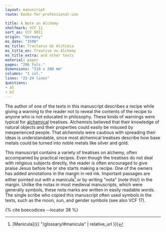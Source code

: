 ```yaml
---
layout: manuscript
route: books-for-professional-use

title: A Note on Alchemy
shelfmark: VCF 11
sort_as: VCF 0011
origin: "Germany"
ms_date: "1590"
ms_title: Tractatus de Alchimia
ms_title_en: Treatise on Alchemy
ms_title_extra: and other texts
material: paper
pages: "286 fols."
dimensions: "310 x 200 mm"
columns: "1 col."
lines: "22-24 lines"
questions:
- a5
- b2
---
```


The author of one of the texts in this manuscript describes a recipe
while giving a warning to the reader not to reveal the contents of the
recipe to anyone who is not educated in philosophy. These kinds of
warnings were typical for
[alchemical](https://en.wikipedia.org/wiki/Alchemy) treatises.
Alchemists believed that their knowledge of natural objects and their
properties could easily be misused by inexperienced people. That
alchemists were cautious with spreading their ideas is understandable,
since most alchemical treatises describe how base metals could be turned
into noble metals like silver and gold.

This manuscript contains a variety of treatises on alchemy, often
accompanied by practical recipes. Even though the treatises do not deal
with religious subjects directly, the reader is often encouraged to give
praise Jesus before he or she starts making a recipe. One of the owners
has added annotations in the margin in red ink. Important passages are
either pointed out with a manicula[^1] or by writing "nota" (note this!)
in the margin. Unlike the notas in most medieval manuscripts, which were
generally symbols, these nota marks are written in easily readable
words. The single scribe who copied this manuscript often used symbols
in the texts, such as the moon, sun, and gender symbols (see also VCF
17).

[^1]: [Manicula]({{ "/glossary/#manicula" | relative_url }})

{% cite boecodices --locator 38 %}